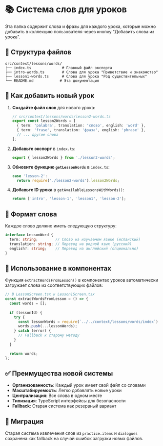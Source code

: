 # 📚 Система слов для уроков

Эта папка содержит слова и фразы для каждого урока, которые можно добавить в коллекцию пользователя через кнопку "Добавить слова из урока".

## 📁 Структура файлов

```
src/context/lessons/words/
├── index.ts              # Главный файл экспорта
├── intro-words.ts        # Слова для урока "Приветствие и знакомство"
├── lesson1-words.ts      # Слова для урока "Род существительных"
└── README.md            # Эта документация
```

## 🔧 Как добавить новый урок

1. **Создайте файл слов** для нового урока:
   ```typescript
   // src/context/lessons/words/lesson2-words.ts
   export const lesson2Words = [
     { term: 'palabra', translation: 'слово', english: 'word' },
     { term: 'frase', translation: 'фраза', english: 'phrase' },
     // ... другие слова
   ];
   ```

2. **Добавьте экспорт** в `index.ts`:
   ```typescript
   export { lesson2Words } from './lesson2-words';
   ```

3. **Обновите функцию `getLessonWords`** в `index.ts`:
   ```typescript
   case 'lesson-2':
     return require('./lesson2-words').lesson2Words;
   ```

4. **Добавьте ID урока** в `getAvailableLessonsWithWords()`:
   ```typescript
   return ['intro', 'lesson-1', 'lesson1', 'lesson-2'];
   ```

## 📝 Формат слова

Каждое слово должно иметь следующую структуру:

```typescript
interface LessonWord {
  term: string;        // Слово на изучаемом языке (испанский)
  translation: string; // Перевод на родной язык (русский)
  english?: string;    // Перевод на английский (опционально)
}
```

## 🎯 Использование в компонентах

Функция `extractWordsFromLesson()` в компонентах уроков автоматически загружает слова из соответствующих файлов:

```typescript
// В LessonScreen.tsx и Lesson1Screen.tsx
const extractWordsFromLesson = () => {
  const words = [];
  
  if (lessonId) {
    try {
      const lessonWords = require(`../../context/lessons/words/index`).getLessonWords(lessonId);
      words.push(...lessonWords);
    } catch (error) {
      // Fallback к старому методу
    }
  }
  
  return words;
};
```

## ✅ Преимущества новой системы

- **Организованность**: Каждый урок имеет свой файл со словами
- **Масштабируемость**: Легко добавлять новые уроки
- **Централизация**: Все слова в одном месте
- **Типизация**: TypeScript интерфейсы для безопасности
- **Fallback**: Старая система как резервный вариант

## 🔄 Миграция

Старая система извлечения слов из `practice.items` и `dialogues` сохранена как fallback на случай ошибок загрузки новых файлов.


















